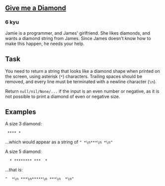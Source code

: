 <h2><a href=https://www.codewars.com/kata/5503013e34137eeeaa001648/train/python target="_blank">Give me a Diamond</a></h2><h3>6 kyu</h3><p>Jamie is a programmer, and James' girlfriend. She likes diamonds, and wants a diamond string from James. Since James doesn't know how to make this happen, he needs your help.</p><h2 id="task">Task</h2><p>You need to return a string that looks like a diamond shape when printed on the screen, using asterisk (<code>*</code>) characters. Trailing spaces should be removed, and every line must be terminated with a newline character (<code>\n</code>).</p><p>Return <code>null/nil/None/...</code> if the input is an even number or negative, as it is not possible to print a diamond of even or negative size.</p><h2 id="examples">Examples</h2><p>A size 3 diamond:</p><pre><code> **** *</code></pre><p>...which would appear as a string of <code>" *\n***\n *\n"</code></p><p>A size 5 diamond:</p><pre><code>  * ******** ***  *</code></pre><p>...that is: </p><pre><code>"  *\n ***\n*****\n ***\n  *\n"</code></pre>